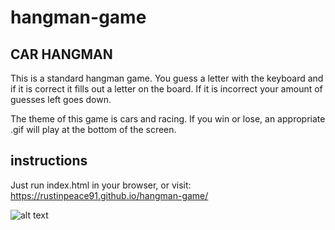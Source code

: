 # hangman-game

## CAR HANGMAN

This is a standard hangman game. You guess a letter with the keyboard and if it is correct it fills out a letter on the board. If it is incorrect your amount of guesses left goes down.  

The theme of this game is cars and racing.  If you win or lose, an appropriate .gif will play at the bottom of the screen. 

## instructions

Just run index.html in your browser, or visit: 
https://rustinpeace91.github.io/hangman-game/

![alt text](https://i.imgur.com/l3EILHF.png)

